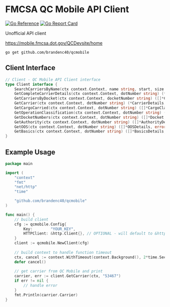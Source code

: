 # FMCSA QC Mobile API Client

[![Go Reference](https://pkg.go.dev/badge/github.com/brandenc40/qcmobile.svg)](https://pkg.go.dev/github.com/brandenc40/qcmobile)
[![Go Report Card](https://goreportcard.com/badge/github.com/brandenc40/qcmobile)](https://goreportcard.com/report/github.com/brandenc40/qcmobile)

Unofficial API client

https://mobile.fmcsa.dot.gov/QCDevsite/home

```
go get github.com/brandenc40/qcmobile
```

## Client Interface

```go
// Client - QC Mobile API Client interface
type Client interface {
    SearchCarriersByName(ctx context.Context, name string, start, size int) ([]*CarrierDetails, error)
    GetCompleteCarrierDetails(ctx context.Context, dotNumber string) (*CompleteCarrierDetails, error)
    GetCarriersByDocket(ctx context.Context, docketNumber string) ([]*CarrierDetails, error)
    GetCarrier(ctx context.Context, dotNumber string) (*CarrierDetails, error)
    GetCargoCarried(ctx context.Context, dotNumber string) ([]*CargoClass, error)
    GetOperationClassification(ctx context.Context, dotNumber string) ([]*OperationClass, error)
    GetDocketNumbers(ctx context.Context, dotNumber string) ([]*Docket, error)
    GetAuthority(ctx context.Context, dotNumber string) ([]*AuthorityDetails, error)
    GetOOS(ctx context.Context, dotNumber string) ([]*OOSDetails, error)
    GetBasics(ctx context.Context, dotNumber string) ([]*BasicsDetails, error)
}
```

## Example Usage

```go
package main

import (
	"context"
	"fmt"
	"net/http"
	"time"

	"github.com/brandenc40/qcmobile"
)

func main() {
	// build client
	cfg := qcmobile.Config{
		Key:        "YOUR_KEY",
		HTTPClient: &http.Client{}, // OPTIONAL - will default to &http.Client{} if nil
	}
	client := qcmobile.NewClient(cfg)
	
	// build context to handle function timeout
	ctx, cancel := context.WithTimeout(context.Background(), 2*time.Second)
	defer cancel()
	
	// get carrier from QC Mobile and print
	carrier, err := client.GetCarrier(ctx, "53467")
	if err != nil {
		// handle error
	}
	fmt.Println(carrier.Carrier)
}
```
